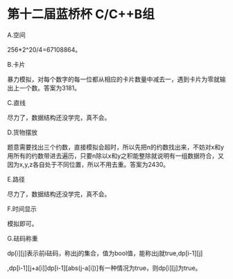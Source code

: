 # 第十二届蓝桥杯 C/C++B组

A.空间

256*2^20/4=67108864。

B.卡片

暴力模拟，对每个数字的每一位都从相应的卡片数量中减去一，遇到卡片为零就输出上一个数。答案为3181。

C.直线

尽力了，数据结构还没学完，真不会。

D.货物摆放

题意需要找出三个约数，直接模拟会超时，所以先把n的约数找出来，不妨对x和y用所有的约数带进去遍历，只要n除以x和y之积能整除就说明有一组数据符合，又因为x,y,z各自处于不同位置，所以不用去重。答案为2430。

E.路径

尽力了，数据结构还没学完，真不会。

F.时间显示

模拟即可。

G.砝码称重

dp[i][j]表示前i砝码，称出j的集合，值为bool值，能称出j就true,dp[i-1][j]

,dp[i-1][j+a[i]]dp[i-1][abs(j-a[i])]有一种情况为true，则dp[i][j]为true。

